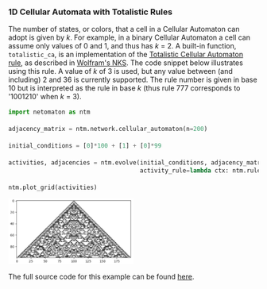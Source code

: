 ### 1D Cellular Automata with Totalistic Rules

The number of states, or colors, that a cell in a Cellular Automaton can adopt is given by _k_. For example, in a binary Cellular Automaton a cell can
assume only values of 0 and 1, and thus has _k_ = 2. A built-in function, `totalistic_ca`,
is an implementation of the [Totalistic Cellular Automaton rule](http://mathworld.wolfram.com/TotalisticCellularAutomaton.html),
as described in [Wolfram's NKS](https://www.wolframscience.com/nks/). The code snippet below illustrates using this rule.
A value of _k_ of 3 is used, but any value between (and including) 2 and 36 is currently supported. The rule number is
given in base 10 but is interpreted as the rule in base _k_ (thus rule 777 corresponds to '1001210' when _k_ = 3).

```python
import netomaton as ntm

adjacency_matrix = ntm.network.cellular_automaton(n=200)

initial_conditions = [0]*100 + [1] + [0]*99

activities, adjacencies = ntm.evolve(initial_conditions, adjacency_matrix, timesteps=100,
                                     activity_rule=lambda ctx: ntm.rules.totalistic_ca(ctx, k=3, rule=777))

ntm.plot_grid(activities)
```

<img src="../../resources/tot3_rule777.png" width="50%"/>

The full source code for this example can be found [here](totalistic_ca_demo.py).
